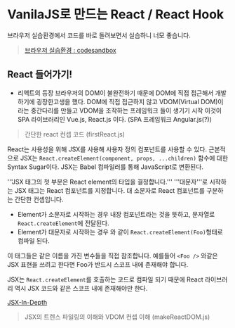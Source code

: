 # VanilaJS로 만드는 React / React Hook
브라우저 실습환경에서 코드를 바로 돌려보면서 실습하니 너모 좋습니다.
 > [브라우저 실습환경 : codesandbox](https://codesandbox.io/index2)

 ## React 들어가기!
 - 리액트의 등장
 브라우저의 DOM이 불완전하기 때문에 DOM에 직접 접근해서 개발하기에 굉장한고생을 했다.
DOM에 직접 접근하지 않고 VDOM(Virtual DOM)이라는 중간다리를 만들고 VDOM을 조작하는 프레임워크 들이 생기기 시작
이것이 SPA 라이브러리인 Vue.js, React.js 이다. (SPA 프레임워크 Angular.js(?))

> 간단한 react 컨셉 코드 (firstReact.js)

  React는 사용성을 위해 JSX를 사용해 사용자 정의 컴포넌트를 사용할 수 있다.
 근본적으로 JSX는 ``` React.createElement(component, props, ...children) ``` 함수에 대한 
 Syntax Sugar이다. JSX는 Babel 컴파일러를 통해 JavaScript로 변환된다.

 '''JSX 태그의 첫 부분은 React element의 타입을 결정합니다.'''
 '''대문자'''로 시작하는 JSX 태그는 React 컴포넌트를 지정합니다.
 대 소문자로 React 컴포넌트를 구분하는 간단한 컨셉입니다.
 
 - Element가 소문자로 시작하는 경우 내장 컴포넌트라는 것을 뜻하고, 문자열로 ```React.createElement```에 전달된다.
 - Element가 대문자로 시작하는 경우 <Foo/>와 같이 ```React.createElement(Foo)```형태로 컴파일 된다.

 이 태그들은 같은 이름을 가진 변수들을 직접 참조합니다.
 예를들어 ```<Foo />``` 와같은 JSX 표현을 쓰려고 한다면 Foo가 반드시 스코프 내에 존재해야 합니다.

 JSX는 ```React.createElement```를 호출하는 코드로 컴파일 되기 때문에 React 라이브러리 역시
 JSX 코드와 같은 스코프 내에 존재해야만 한다.

 [JSX-In-Depth](https://ko.reactjs.org/docs/jsx-in-depth.html)

> JSX의 트렌스 파일링의 이해와 VDOM 컨셉 이해 (makeReactDOM.js)
